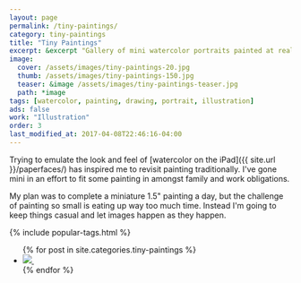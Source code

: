 ```yaml
---
layout: page
permalink: /tiny-paintings/
category: tiny-paintings
title: "Tiny Paintings"
excerpt: &excerpt "Gallery of mini watercolor portraits painted at really small sizes."
image: 
  cover: /assets/images/tiny-paintings-20.jpg
  thumb: /assets/images/tiny-paintings-150.jpg
  teaser: &image /assets/images/tiny-paintings-teaser.jpg
  path: *image
tags: [watercolor, painting, drawing, portrait, illustration]
ads: false
work: "Illustration"
order: 3
last_modified_at: 2017-04-08T22:46:16-04:00
---
```


Trying to emulate the look and feel of [watercolor on the iPad]({{ site.url }}/paperfaces/) has inspired me to revisit painting traditionally. I've gone mini in an effort to fit some painting in amongst family and work obligations. 

My plan was to complete a miniature 1.5\" painting a day, but the challenge of painting so small is eating up way too much time. Instead I'm going to keep things casual and let images happen as they happen.

{% include popular-tags.html %}

<ul class="th-grid">
{% for post in site.categories.tiny-paintings %}
  <li>
    <a href="{{ site.url }}{{ post.url }}" title="{{ post.title }}">
      <noscript>
        <img src="{{ site.url }}{{ post.image.thumb }}">
      </noscript>
      <img class="lazyload fade-in" src="{{ site.url }}/assets/images/preload-150.png" data-src="{{ site.url }}{{ post.image.thumb }}" alt="">
    </a>
  </li>
{% endfor %}
</ul>
